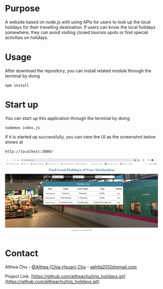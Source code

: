 # Purpose
A website based on node.js with using APIs for users to look up the local holidays for their travelling destination. If users can know the local holidays somewhere, they can avoid visiting closed tourism spots or find special activities on holidays.   

# Usage

After download the repository, you can install related module through the terminal by doing
  
	npm install

# Start up

You can start up this application through the terminal by doing

	nodemon index.js

If it is started up successfully, you can view the UI as the screenshot below shows at 

	http://localhost:3000/

![UI screenshot](/public/img/screenshot.jpg "UI screenshot")

# Contact

Althea Chu - [@Althea (Chia-Hsuan) Chu](https://www.linkedin.com/in/althea-chu-24966291/) - aehtla2012@gmail.com

Project Link: [https://github.com/altheachu/trip_holidays.git](https://github.com/altheachu/trip_holidays.git)